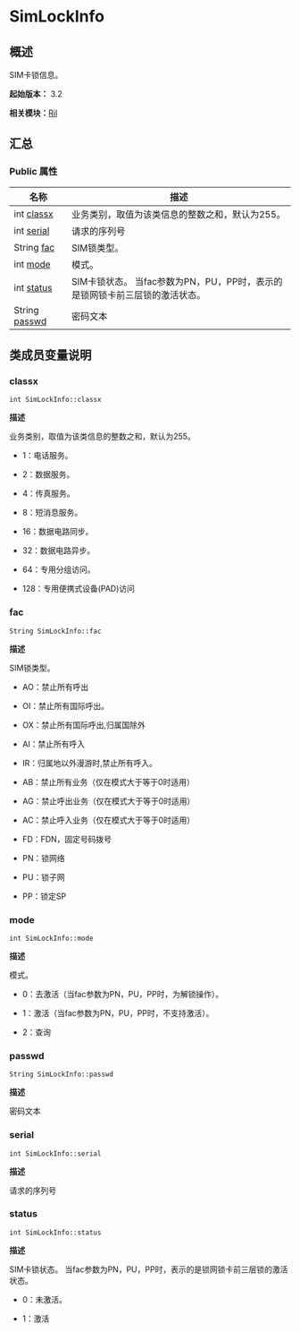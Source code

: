 # SimLockInfo


## 概述

SIM卡锁信息。

**起始版本：** 3.2

**相关模块：**[Ril](_ril_v10.md)


## 汇总


### Public 属性

| 名称 | 描述 | 
| -------- | -------- |
| int [classx](#classx) | 业务类别，取值为该类信息的整数之和，默认为255。 | 
| int [serial](#serial) | 请求的序列号  | 
| String [fac](#fac) | SIM锁类型。 | 
| int [mode](#mode) | 模式。 | 
| int [status](#status) | SIM卡锁状态。 当fac参数为PN，PU，PP时，表示的是锁网锁卡前三层锁的激活状态。 | 
| String [passwd](#passwd) | 密码文本  | 


## 类成员变量说明


### classx

```
int SimLockInfo::classx
```
**描述**

业务类别，取值为该类信息的整数之和，默认为255。

- 1：电话服务。

- 2：数据服务。

- 4：传真服务。

- 8：短消息服务。

- 16：数据电路同步。

- 32：数据电路异步。

- 64：专用分组访问。

- 128：专用便携式设备(PAD)访问 


### fac

```
String SimLockInfo::fac
```
**描述**

SIM锁类型。

- AO：禁止所有呼出

- OI：禁止所有国际呼出。

- OX：禁止所有国际呼出,归属国除外

- AI：禁止所有呼入

- IR：归属地以外漫游时,禁止所有呼入。

- AB：禁止所有业务（仅在模式大于等于0时适用）

- AG：禁止呼出业务（仅在模式大于等于0时适用）

- AC：禁止呼入业务（仅在模式大于等于0时适用）

- FD：FDN，固定号码拨号

- PN：锁网络

- PU：锁子网

- PP：锁定SP 


### mode

```
int SimLockInfo::mode
```
**描述**

模式。

- 0：去激活（当fac参数为PN，PU，PP时，为解锁操作）。

- 1：激活（当fac参数为PN，PU，PP时，不支持激活）。

- 2：查询 


### passwd

```
String SimLockInfo::passwd
```
**描述**

密码文本


### serial

```
int SimLockInfo::serial
```
**描述**

请求的序列号


### status

```
int SimLockInfo::status
```
**描述**

SIM卡锁状态。 当fac参数为PN，PU，PP时，表示的是锁网锁卡前三层锁的激活状态。

- 0：未激活。

- 1：激活 
